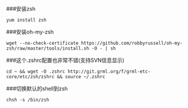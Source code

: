 ###安装zsh
```
yum install zsh 
```

###安装oh-my-zsh 
```
wget --no-check-certificate https://github.com/robbyrussell/oh-my-zsh/raw/master/tools/install.sh -O - | sh
```

###这个.zshrc配置也非常不错(支持SVN信息显示)
```
cd ~ && wget -O .zshrc http://git.grml.org/f/grml-etc-core/etc/zsh/zshrc && source ~/.zshrc
```

###切换默认的shell到zsh
```
chsh -s /bin/zsh
```
